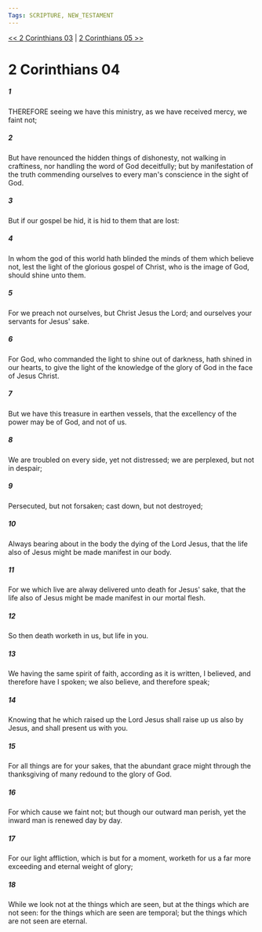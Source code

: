 ```yaml
---
Tags: SCRIPTURE, NEW_TESTAMENT
---
```


[<< 2 Corinthians 03](NEW_TESTAMENT/08_2_Corinthians/2_Corinthians_03.md) | [2 Corinthians 05 >>](NEW_TESTAMENT/08_2_Corinthians/2_Corinthians_05.md)

# 2 Corinthians 04

##### 1
 THEREFORE seeing we have this ministry, as we have received mercy, we faint not;
##### 2
 But have renounced the hidden things of dishonesty, not walking in craftiness, nor handling the word of God deceitfully; but by manifestation of the truth commending ourselves to every man's conscience in the sight of God.
##### 3
 But if our gospel be hid, it is hid to them that are lost:
##### 4
 In whom the god of this world hath blinded the minds of them which believe not, lest the light of the glorious gospel of Christ, who is the image of God, should shine unto them.
##### 5
 For we preach not ourselves, but Christ Jesus the Lord; and ourselves your servants for Jesus' sake.
##### 6
 For God, who commanded the light to shine out of darkness, hath shined in our hearts, to give the light of the knowledge of the glory of God in the face of Jesus Christ.
##### 7
 But we have this treasure in earthen vessels, that the excellency of the power may be of God, and not of us.
##### 8
 We are troubled on every side, yet not distressed; we are perplexed, but not in despair;
##### 9
 Persecuted, but not forsaken; cast down, but not destroyed;
##### 10
 Always bearing about in the body the dying of the Lord Jesus, that the life also of Jesus might be made manifest in our body.
##### 11
 For we which live are alway delivered unto death for Jesus' sake, that the life also of Jesus might be made manifest in our mortal flesh.
##### 12
 So then death worketh in us, but life in you.
##### 13
 We having the same spirit of faith, according as it is written, I believed, and therefore have I spoken; we also believe, and therefore speak;
##### 14
 Knowing that he which raised up the Lord Jesus shall raise up us also by Jesus, and shall present us with you.
##### 15
 For all things are for your sakes, that the abundant grace might through the thanksgiving of many redound to the glory of God.
##### 16
 For which cause we faint not; but though our outward man perish, yet the inward man is renewed day by day.
##### 17
 For our light affliction, which is but for a moment, worketh for us a far more exceeding and eternal weight of glory;
##### 18
 While we look not at the things which are seen, but at the things which are not seen: for the things which are seen are temporal; but the things which are not seen are eternal.
